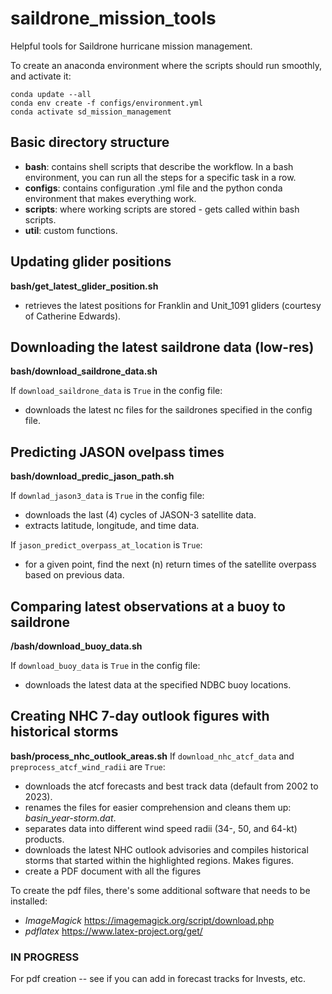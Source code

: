# saildrone_mission_tools
Helpful tools for Saildrone hurricane mission management.

To create an anaconda environment where the scripts should run smoothly, and activate it:

```
conda update --all
conda env create -f configs/environment.yml
conda activate sd_mission_management
```

## Basic directory structure
- **bash**: contains shell scripts that describe the workflow. In a bash environment, you can run all the steps for a specific task in a row.
- **configs**: contains configuration .yml file and the python conda environment that makes everything work.
- **scripts**: where working scripts are stored - gets called within bash scripts.
- **util**: custom functions.


## Updating glider positions
**bash/get_latest_glider_position.sh**
- retrieves the latest positions for Franklin and Unit_1091 gliders (courtesy of Catherine Edwards).

## Downloading the latest saildrone data (low-res)
**bash/download_saildrone_data.sh**

If `download_saildrone_data` is `True` in the config file:
- downloads the latest nc files for the saildrones specified in the config file.

## Predicting JASON ovelpass times
**bash/download_predic_jason_path.sh**

If `downlad_jason3_data` is `True` in the config file:
- downloads the last (4) cycles of JASON-3 satellite data.
- extracts latitude, longitude, and time data.

If `jason_predict_overpass_at_location` is `True`:
- for a given point, find the next (n) return times of the satellite overpass based on previous data.


## Comparing latest observations at a buoy to saildrone
**/bash/download_buoy_data.sh**

If `download_buoy_data` is `True` in the config file:
- downloads the latest data at the specified NDBC buoy locations.


## Creating NHC 7-day outlook figures with historical storms
**bash/process_nhc_outlook_areas.sh**
If `download_nhc_atcf_data` and `preprocess_atcf_wind_radii` are `True`:
- downloads the atcf forecasts and best track data (default from 2002 to 2023).
- renames the files for easier comprehension and cleans them up: *basin_year-storm.dat*.
- separates data into different wind speed radii (34-, 50, and 64-kt) products.
- downloads the latest NHC outlook advisories and compiles historical storms that started within the highlighted regions. Makes figures.
- create a PDF document with all the figures

To create the pdf files, there's some additional software that needs to be installed: 
- *ImageMagick* <https://imagemagick.org/script/download.php>
- *pdflatex* <https://www.latex-project.org/get/>


### IN PROGRESS
For pdf creation -- see if you can add in forecast tracks for Invests, etc.


